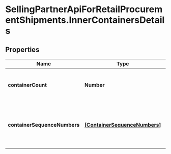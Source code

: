 # SellingPartnerApiForRetailProcurementShipments.InnerContainersDetails

## Properties

Name | Type | Description | Notes
------------ | ------------- | ------------- | -------------
**containerCount** | **Number** | Total containers as part of the shipment | [optional] 
**containerSequenceNumbers** | [**[ContainerSequenceNumbers]**](ContainerSequenceNumbers.md) | Container sequence numbers that are involved in this shipment. | [optional] 


